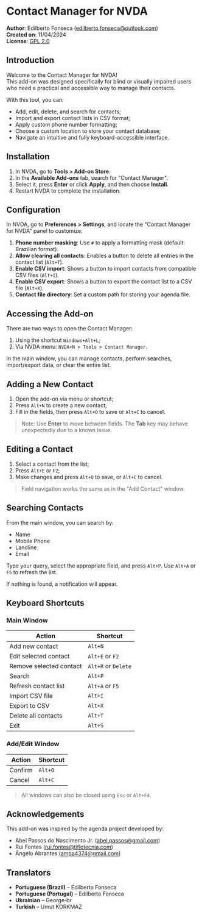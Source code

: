# Contact Manager for NVDA

**Author**: Edilberto Fonseca (<edilberto.fonseca@outlook.com>)  
**Created on**: 11/04/2024  
**License**: [GPL 2.0](https://www.gnu.org/licenses/gpl-2.0.html)

## Introduction

Welcome to the Contact Manager for NVDA!  
This add-on was designed specifically for blind or visually impaired users who need a practical and accessible way to manage their contacts.

With this tool, you can:

- Add, edit, delete, and search for contacts;
- Import and export contact lists in CSV format;
- Apply custom phone number formatting;
- Choose a custom location to store your contact database;
- Navigate an intuitive and fully keyboard-accessible interface.

## Installation

1. In NVDA, go to **Tools > Add-on Store**.
2. In the **Available Add-ons** tab, search for "Contact Manager".
3. Select it, press **Enter** or click **Apply**, and then choose **Install**.
4. Restart NVDA to complete the installation.

## Configuration

In NVDA, go to **Preferences > Settings**, and locate the "Contact Manager for NVDA" panel to customize:

1. **Phone number masking**: Use `#` to apply a formatting mask (default: Brazilian format).
2. **Allow clearing all contacts**: Enables a button to delete all entries in the contact list (`Alt+T`).
3. **Enable CSV import**: Shows a button to import contacts from compatible CSV files (`Alt+I`).
4. **Enable CSV export**: Shows a button to export the contact list to a CSV file (`Alt+X`).
5. **Contact file directory**: Set a custom path for storing your agenda file.

## Accessing the Add-on

There are two ways to open the Contact Manager:

1. Using the shortcut `Windows+Alt+L`;
2. Via NVDA menu: `NVDA+N > Tools > Contact Manager`.

In the main window, you can manage contacts, perform searches, import/export data, or clear the entire list.

## Adding a New Contact

1. Open the add-on via menu or shortcut;
2. Press `Alt+N` to create a new contact;
3. Fill in the fields, then press `Alt+O` to save or `Alt+C` to cancel.

> Note: Use **Enter** to move between fields. The **Tab** key may behave unexpectedly due to a known issue.

## Editing a Contact

1. Select a contact from the list;
2. Press `Alt+E` or `F2`;
3. Make changes and press `Alt+O` to save, or `Alt+C` to cancel.

> Field navigation works the same as in the "Add Contact" window.

## Searching Contacts

From the main window, you can search by:

- Name
- Mobile Phone
- Landline
- Email

Type your query, select the appropriate field, and press `Alt+P`. Use `Alt+A` or `F5` to refresh the list.

If nothing is found, a notification will appear.

## Keyboard Shortcuts

### Main Window

| Action                       | Shortcut             |
|-----------------------------|----------------------|
| Add new contact             | `Alt+N`              |
| Edit selected contact       | `Alt+E` or `F2`      |
| Remove selected contact     | `Alt+R` or `Delete`  |
| Search                      | `Alt+P`              |
| Refresh contact list        | `Alt+A` or `F5`      |
| Import CSV file             | `Alt+I`              |
| Export to CSV               | `Alt+X`              |
| Delete all contacts         | `Alt+T`              |
| Exit                        | `Alt+S`              |

### Add/Edit Window

| Action        | Shortcut |
|---------------|----------|
| Confirm       | `Alt+O`  |
| Cancel        | `Alt+C`  |

> All windows can also be closed using `Esc` or `Alt+F4`.

## Acknowledgements

This add-on was inspired by the agenda project developed by:

- Abel Passos do Nascimento Jr. (<abel.passos@gmail.com>)
- Rui Fontes (<rui.fontes@tiflotecnia.com>)
- Ângelo Abrantes (<ampa4374@gmail.com>)

## Translators

- **Portuguese (Brazil)** – Edilberto Fonseca  
- **Portuguese (Portugal)** – Edilberto Fonseca  
- **Ukrainian** – George‑br  
- **Turkish** – Umut KORKMAZ
